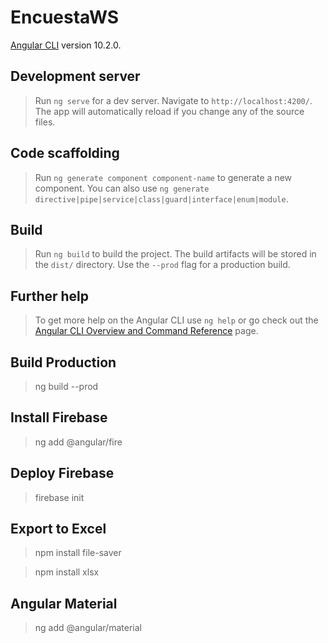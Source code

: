 # EncuestaWS

 [Angular CLI](https://github.com/angular/angular-cli) version 10.2.0.

## Development server

> Run `ng serve` for a dev server. Navigate to `http://localhost:4200/`. The app will automatically reload if you change any of the source files.

## Code scaffolding

> Run `ng generate component component-name` to generate a new component. You can also use `ng generate directive|pipe|service|class|guard|interface|enum|module`.

## Build

> Run `ng build` to build the project. The build artifacts will be stored in the `dist/` directory. Use the `--prod` flag for a production build.

## Further help

> To get more help on the Angular CLI use `ng help` or go check out the [Angular CLI Overview and Command Reference](https://angular.io/cli) page.

## Build Production
> ng build --prod

## Install Firebase

> ng add @angular/fire

## Deploy Firebase
> firebase init

## Export to Excel

> npm install file-saver

> npm install xlsx

## Angular Material

> ng add @angular/material
